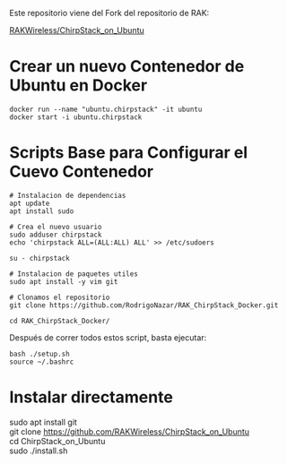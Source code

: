 
Este repositorio viene del Fork del repositorio de RAK:

[RAKWireless/ChirpStack_on_Ubuntu](https://github.com/RAKWireless/ChirpStack_on_Ubuntu)


# Crear un nuevo Contenedor de Ubuntu en Docker 

```
docker run --name "ubuntu.chirpstack" -it ubuntu
docker start -i ubuntu.chirpstack
```

# Scripts Base para Configurar el Cuevo Contenedor

```
# Instalacion de dependencias
apt update
apt install sudo

# Crea el nuevo usuario
sudo adduser chirpstack
echo 'chirpstack ALL=(ALL:ALL) ALL' >> /etc/sudoers

su - chirpstack

# Instalacion de paquetes utiles
sudo apt install -y vim git

# Clonamos el repositorio
git clone https://github.com/RodrigoNazar/RAK_ChirpStack_Docker.git

cd RAK_ChirpStack_Docker/
```

Después de correr todos estos script, basta ejecutar:

```
bash ./setup.sh
source ~/.bashrc
```


# Instalar directamente

sudo apt install git  
git clone https://github.com/RAKWireless/ChirpStack_on_Ubuntu  
cd ChirpStack_on_Ubuntu  
sudo ./install.sh


